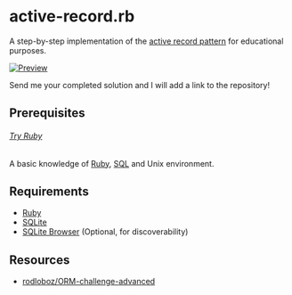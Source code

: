 # active-record.rb

A step-by-step implementation of the [active record pattern] for educational purposes.

[Active record pattern]: https://en.wikipedia.org/wiki/Active_record_pattern

[![Preview](https://i.imgur.com/d8hS2DV.webp)](https://imgur.com/d8hS2DV)

Send me your completed solution and I will add a link to the repository!

## Prerequisites

###### [Try Ruby]

[Try Ruby]: https://try.ruby-lang.org

A basic knowledge of [Ruby], [SQL] and Unix environment.

[SQL]: https://en.wikipedia.org/wiki/SQL

## Requirements

- [Ruby]
- [SQLite]
- [SQLite Browser] (Optional, for discoverability)

[Ruby]: https://www.ruby-lang.org
[SQLite]: https://sqlite.org
[SQLite Browser]: https://sqlitebrowser.org

## Resources

- [rodloboz/ORM-challenge-advanced]

[rodloboz/ORM-challenge-advanced]: https://github.com/rodloboz/ORM-challenge-advanced
